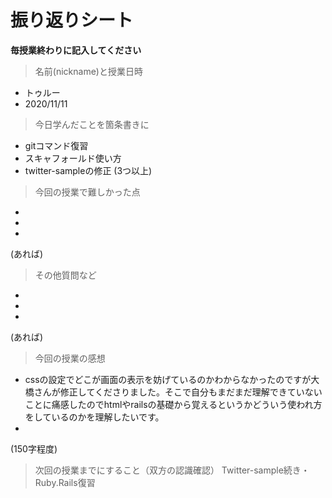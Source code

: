 # 振り返りシート

**毎授業終わりに記入してください**

> 名前(nickname)と授業日時
- トゥルー
- 2020/11/11


> 今日学んだことを箇条書きに
- gitコマンド復習
- スキャフォールド使い方
- twitter-sampleの修正
(3つ以上)

> 今回の授業で難しかった点
- 
- 
- 
(あれば)

> その他質問など
- 
- 
- 
(あれば)

> 今回の授業の感想
- cssの設定でどこが画面の表示を妨げているのかわからなかったのですが大橋さんが修正してくださりました。そこで自分もまだまだ理解できていないことに痛感したのでhtmlやrailsの基礎から覚えるというかどういう使われ方をしているのかを理解したいです。 
- 
(150字程度)

> 次回の授業までにすること（双方の認識確認）
Twitter-sample続き・Ruby.Rails復習

